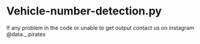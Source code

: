 # Vehicle-number-detection.py
If any problem in the code or unable to get output contact us on instagram @data._.pirates
